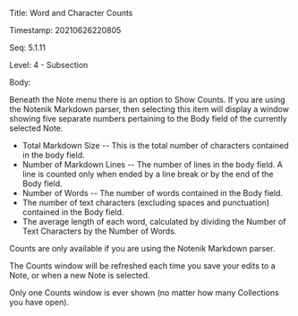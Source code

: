 Title:  Word and Character Counts

Timestamp: 20210626220805

Seq:    5.1.11

Level:  4 - Subsection

Body: 

Beneath the Note menu there is an option to Show Counts. If you are using the Notenik Markdown parser, then selecting this item will display a window showing five separate numbers pertaining to the Body field of the currently selected Note. 

* Total Markdown Size -- This is the total number of characters contained in the body field. 
* Number of Markdown Lines -- The number of lines in the body field. A line is counted only when ended by a line break or by the end of the Body field. 
* Number of Words -- The number of words contained in the Body field. 
* The number of text characters (excluding spaces and punctuation) contained in the Body field. 
* The average length of each word, calculated by dividing the Number of Text Characters by the Number of Words. 

Counts are only available if you are using the Notenik Markdown parser. 

The Counts window will be refreshed each time you save your edits to a Note, or when a new Note is selected. 

Only one Counts window is ever shown (no matter how many Collections you have open).
